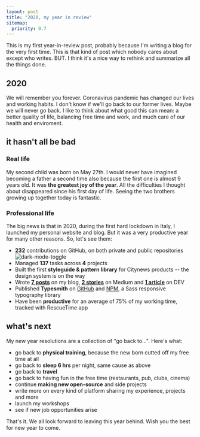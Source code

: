 ```yaml
---
layout: post
title: "2020, my year in review"
sitemap:
  priority: 0.7
---
```

This is my first year-in-review post, probably because I'm writing a blog for the very first time. This is that kind of post which nobody cares about except who writes. BUT. I think it's a nice way to rethink and summarize all the things done. 

## 2020
We will remember you forever. Coronavirus pandemic has changed our lives and working habits. I don't know if we'll go back to our former lives. Maybe we will never go back. I like to think about what good this can mean: a better quality of life, balancing free time and work, and much care of our health and enviroment.
## it hasn't all be bad

### Real life

My second child was born on May 27th. I would never have imagined becoming a father a second time also because the first one is almost 9 years old. It was **the greatest joy of the year**. All the difficulties I thought about disappeared since his first day of life. Seeing the two brothers growing up together today is fantastic.

### Professional life

The big news is that in 2020, during the first hard lockdown in Italy, I launched my personal website and blog. But it was a very productive year for many other reasons. So, let's see them:

- **232** contributions on GitHub, on both private and public repositories
  ![dark-mode-toggle](/img/posts/2020-year-review/2020-github-contributions.png)
- Managed **137** tasks across **4** projects 
- Built the first **styleguide & pattern library** for Citynews products -- the design system is on the way
- Wrote [**7 posts**](/writing) on my blog, [**2 stories**](https://medium.com/@zetareticoli) on Medium and [**1 article**](https://dev.to/zetareticoli/dark-mode-with-sass-and-css-variables-4f9b) on DEV
- Published **Typesmith** on [GitHub](https://github.com/zetareticoli/typesmith) and [NPM](https://www.npmjs.com/package/typesmith-lib), a Sass responsive typography library
- Have been **productive** for an average of 75% of my working time, tracked with RescueTime app

## what's next

My new year resolutions are a collection of "go back to...". Here's what:
- go back to **physical training**, because the new born cutted off my free time at all
- go back to **sleep 6 hrs** per night, same cause as above
- go back to **travel**
- go back to having fun in the free time (restaurants, pub, clubs, cinema)
- continue **making new open-source** and side projects
- write more on every kind of platform sharing my experience, projects and more
- launch my workshops 
- see if new job opportunities arise

That's it. We all look forward to leaving this year behind. Wish you the best for new year to come.
